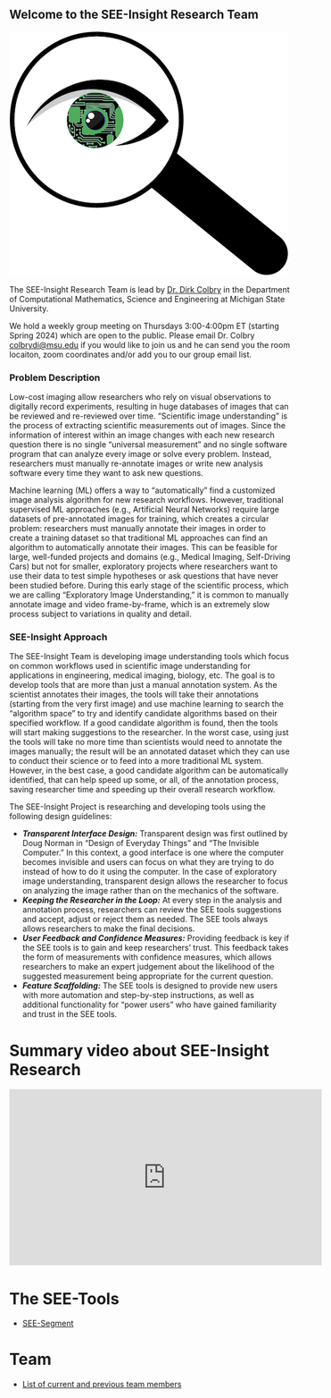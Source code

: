 ## Welcome to the SEE-Insight Research Team

![SEE-Insight logo](./images/Mag_eye.png)

The SEE-Insight Research Team is lead by [Dr. Dirk Colbry](http://www.dirk.colbry.com/) in the Department of Computational Mathematics, Science and Engineering at Michigan State University. 

We hold a weekly group meeting on Thursdays 3:00\-4:00pm ET (starting Spring 2024) which are open to the public.  Please email Dr. Colbry [colbrydi@msu.edu](mailto:colbrydi@msu.edu) if you would like to join us and he can send you the room locaiton, zoom coordinates and/or add you to our group email list.
 
### Problem Description
Low-cost imaging allow researchers who rely on visual observations to digitally record experiments, resulting in huge databases of images that can be reviewed and re-reviewed over time. “Scientific image understanding” is the process of extracting scientific measurements out of images. Since the information of interest within an image changes with each new research question there is no single “universal measurement” and no single software program that can analyze every image or solve every problem. Instead, researchers must manually re-annotate images or write new analysis software every time they want to ask new questions.

Machine learning (ML) offers a way to “automatically” find a customized image analysis algorithm for new research workflows. However, traditional supervised ML approaches (e.g., Artificial Neural Networks) require large datasets of pre-annotated images for training, which creates a circular problem: researchers must manually annotate their images in order to create a training dataset so that traditional ML approaches can find an algorithm to automatically annotate their images. This can be feasible for large, well-funded projects and domains (e.g., Medical Imaging, Self-Driving Cars) but not for smaller, exploratory projects where researchers want to use their data to test simple hypotheses or ask questions that have never been studied before. During this early stage of the scientific process, which we are calling “Exploratory Image Understanding,” it is common to manually annotate image and video frame-by-frame, which is an extremely slow process subject to variations in quality and detail.

### SEE-Insight Approach

The SEE-Insight Team is developing image understanding tools which focus on common workflows used in scientific image understanding for applications in engineering, medical imaging, biology, etc.  The goal is to develop tools that are more than just a manual annotation system. As the scientist annotates their images, the tools will take their annotations (starting from the very first image) and use machine learning to search the “algorithm space” to try and identify candidate algorithms based on their specified workflow. If a good candidate algorithm is found, then the tools will start making suggestions to the researcher. In the worst case, using just the tools will take no more time than scientists would need to annotate the images manually; the result will be an annotated dataset which they can use to conduct their science or to feed into a more traditional ML system. However, in the best case, a good candidate algorithm can be automatically identified, that can help speed up some, or all, of the annotation process, saving researcher time and speeding up their overall research workflow.

The SEE-Insight Project is researching and developing tools using the following design guidelines:

*	**_Transparent Interface Design:_** Transparent design was first outlined by Doug Norman in “Design of Everyday Things” and “The Invisible Computer.” In this context, a good interface is one where the computer becomes invisible and users can focus on what they are trying to do instead of how to do it using the computer. In the case of exploratory image understanding, transparent design allows the researcher to focus on analyzing the image rather than on the mechanics of the software.
*	**_Keeping the Researcher in the Loop:_** At every step in the analysis and annotation process, researchers can review the SEE tools  suggestions and accept, adjust or reject them as needed. The SEE tools always allows researchers to make the final decisions.
*	**_User Feedback and Confidence Measures:_** Providing feedback is key if the SEE tools is to gain and keep researchers’ trust. This feedback takes the form of measurements with confidence measures, which allows researchers to make an expert judgement about the likelihood of the suggested measurement being appropriate for the current question.
*	**_Feature Scaffolding:_** The SEE tools is designed to provide new users with more automation and step-by-step instructions, as well as additional functionality for “power users” who have gained familiarity and trust in the SEE tools.

# Summary video about SEE-Insight Research


<iframe width="560" height="315" src="https://www.youtube.com/embed/5inNPZ45Lsc" title="YouTube video player" frameborder="0" allow="accelerometer; autoplay; clipboard-write; encrypted-media; gyroscope; picture-in-picture" allowfullscreen></iframe>

# The SEE-Tools

- [SEE-Segment](https://see-insight.github.io/see-segment)

# Team 

- [List of current and previous team members](Contributors)
